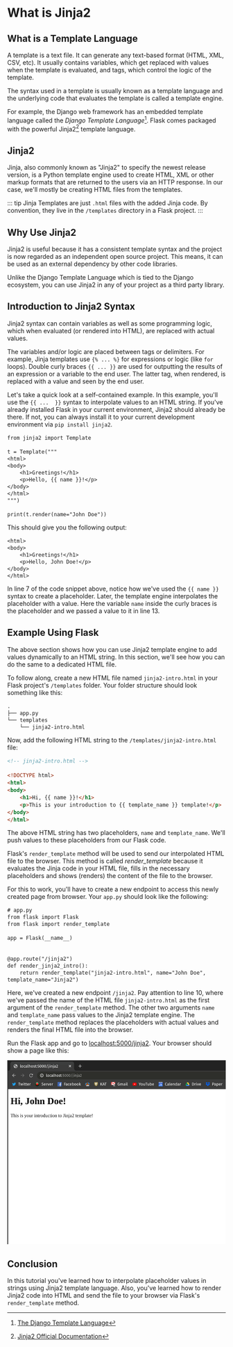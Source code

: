 # What is Jinja2

## What is a Template Language

A template is a text file. It can generate any text-based format (HTML, XML, CSV, etc). It usually contains variables, which get replaced with values when the template is evaluated, and tags, which control the logic of the template.

The syntax used in a template is usually known as a template language and the underlying code that evaluates the template is called a template engine.

For example, the Django web framework has an embedded template language called the *Django Template Language*[^django-template-language]. Flask comes packaged with the powerful Jinja2[^jinja2] template language.


## Jinja2

Jinja, also commonly known as "Jinja2" to specify the newest release version, is a Python template engine used to create HTML, XML or other markup formats that are returned to the users via an HTTP response. In our case, we'll mostly be creating HTML files from the templates.

::: tip
Jinja Templates are just `.html` files with the added Jinja code. By convention, they live in the `/templates` directory in a Flask project.
:::

## Why Use Jinja2

Jinja2 is useful because it has a consistent template syntax and the project is now regarded as an independent open source project. This means, it can be used as an external  dependency by other code libraries.

Unlike the Django Template Language which is tied to the Django ecosystem, you can use Jinja2 in any of your project as a third party library.

## Introduction to Jinja2 Syntax

Jinja2 syntax can contain variables as well as some programming logic, which when evaluated (or rendered into HTML), are replaced with actual values.

The variables and/or logic are placed between tags or delimiters. For example, Jinja templates use `{% ... %}` for expressions or logic (like `for` loops). Double curly braces `{​{ ... }​}` are used for outputting the results of an expression or a variable to the end user. The latter tag, when rendered, is replaced with a value and seen by the end user.

Let's take a quick look at a self-contained example. In this example, you'll use the `{​{ ...  }​}` syntax to interpolate values to an HTML string. If you've already installed Flask in your current environment, Jinja2 should already be there. If not, you can always install it to your current development environment via `pip install jinja2`.

```python{7,12}
from jinja2 import Template

t = Template("""
<html>
<body>
    <h1>Greetings!</h1>
    <p>Hello, {{ name }}!</p>
</body>
</html>
""")

print(t.render(name="John Doe"))
```

This should give you the following output:

```
<html>
<body>
    <h1>Greetings!</h1>
    <p>Hello, John Doe!</p>
</body>
</html>
```

In line 7 of the code snippet above, notice how we've used the `{​{ name }​}` syntax to create a placeholder. Later, the template engine interpolates the placeholder with a value. Here the variable `name` inside the curly braces is the placeholder and we passed a value to it in line 13.

## Example Using Flask

The above section shows how you can use Jinja2 template engine to add values dynamically to an HTML string. In this section, we'll see how you can do the same to a dedicated HTML file.

To follow along, create a new HTML file named `jinja2-intro.html` in your Flask project's `/templates` folder. Your folder structure should look something like this:

```
.
├── app.py
└── templates
    └── jinja2-intro.html
```

Now, add the following HTML string to the `/templates/jinja2-intro.html` file:

```html
<!-- jinja2-intro.html -->

<!DOCTYPE html>
<html>
<body>
    <h1>Hi, {{ name }}!</h1>
    <p>This is your introduction to {{ template_name }} template!</p>
</body>
</html>
```

The above HTML string has two placeholders, `name` and `template_name`. We'll push values to these placeholders from our Flask code.

Flask's `render_template` method will be used to send our interpolated HTML file to the browser. This method is called *render_template* because it evaluates the Jinja code in your HTML file, fills in the necessary placeholders and shows (renders) the content of the file to the browser.

For this to work, you'll have to create a new endpoint to access this newly created page from browser. Your `app.py` should look like the following:

```python{10}
# app.py
from flask import Flask
from flask import render_template

app = Flask(__name__)


@app.route("/jinja2")
def render_jinja2_intro():
    return render_template("jinja2-intro.html", name="John Doe", template_name="Jinja2")
```

Here, we've created a new endpoint `/jinja2`. Pay attention to line 10, where we've passed the name of the HTML file `jinja2-intro.html` as the first argument of the `render_template` method. The other two arguments `name` and `template_name` pass values to the Jinja2 template engine. The `render_template` method replaces the placeholders with actual values and renders the final HTML file into the browser.

Run the Flask app and go to [localhost:5000/jinja2](localhost:5000/jinja2). Your browser should show a page like this:

![jinja2-intro](./assets/jinja2-intro.png)

## Conclusion

In this tutorial you've learned how to interpolate placeholder values in strings using Jinja2 template language. Also, you've learned how to render Jinja2 code into HTML and send the file to your browser via Flask's `render_template` method.

[^django-template-language]: [The Django Template Language](https://docs.djangoproject.com/en/3.0/ref/templates/language/)
[^jinja2]: [Jinja2 Official Documentation](https://jinja.palletsprojects.com/en/2.11.x/)
